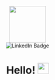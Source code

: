 <div id="header" align="center">
  <img src="https://media.giphy.com/media/24652QfeZzNIPzoH36/giphy.gif" width="100"/>
</div>
<div id="header" align="center">
<img src="https://img.shields.io/badge/LinkedIn-blue?style=for-the-badge&logo=linkedin&logoColor=white" alt="LinkedIn Badge"/>
  </div>
  <div id="header" align="center">
  <h1>
  Hello!
  <img src="https://media.giphy.com/media/hvRJCLFzcasrR4ia7z/giphy.gif" width="30px"/>
</h1>
